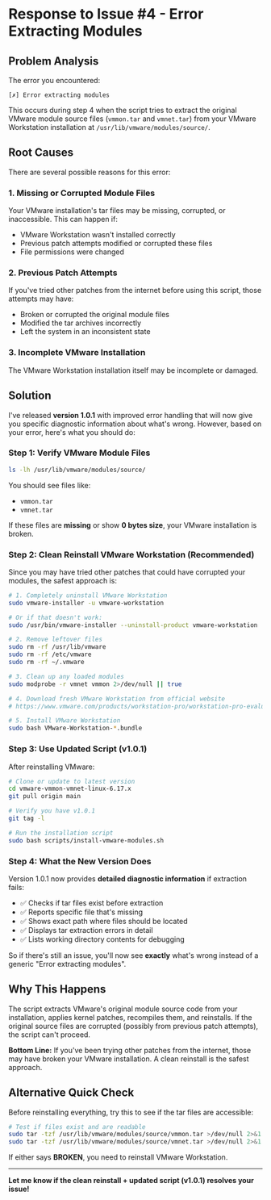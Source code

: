 # Response to Issue #4 - Error Extracting Modules

## Problem Analysis

The error you encountered:
```
[✗] Error extracting modules
```

This occurs during step 4 when the script tries to extract the original VMware module source files (`vmmon.tar` and `vmnet.tar`) from your VMware Workstation installation at `/usr/lib/vmware/modules/source/`.

## Root Causes

There are several possible reasons for this error:

### 1. **Missing or Corrupted Module Files**
Your VMware installation's tar files may be missing, corrupted, or inaccessible. This can happen if:
- VMware Workstation wasn't installed correctly
- Previous patch attempts modified or corrupted these files
- File permissions were changed

### 2. **Previous Patch Attempts**
If you've tried other patches from the internet before using this script, those attempts may have:
- Broken or corrupted the original module files
- Modified the tar archives incorrectly
- Left the system in an inconsistent state

### 3. **Incomplete VMware Installation**
The VMware Workstation installation itself may be incomplete or damaged.

## Solution

I've released **version 1.0.1** with improved error handling that will now give you specific diagnostic information about what's wrong. However, based on your error, here's what you should do:

### Step 1: Verify VMware Module Files

```bash
ls -lh /usr/lib/vmware/modules/source/
```

You should see files like:
- `vmmon.tar`
- `vmnet.tar`

If these files are **missing** or show **0 bytes size**, your VMware installation is broken.

### Step 2: Clean Reinstall VMware Workstation (Recommended)

Since you may have tried other patches that could have corrupted your modules, the safest approach is:

```bash
# 1. Completely uninstall VMware Workstation
sudo vmware-installer -u vmware-workstation

# Or if that doesn't work:
sudo /usr/bin/vmware-installer --uninstall-product vmware-workstation

# 2. Remove leftover files
sudo rm -rf /usr/lib/vmware
sudo rm -rf /etc/vmware
sudo rm -rf ~/.vmware

# 3. Clean up any loaded modules
sudo modprobe -r vmnet vmmon 2>/dev/null || true

# 4. Download fresh VMware Workstation from official website
# https://www.vmware.com/products/workstation-pro/workstation-pro-evaluation.html

# 5. Install VMware Workstation
sudo bash VMware-Workstation-*.bundle
```

### Step 3: Use Updated Script (v1.0.1)

After reinstalling VMware:

```bash
# Clone or update to latest version
cd vmware-vmmon-vmnet-linux-6.17.x
git pull origin main

# Verify you have v1.0.1
git tag -l

# Run the installation script
sudo bash scripts/install-vmware-modules.sh
```

### Step 4: What the New Version Does

Version 1.0.1 now provides **detailed diagnostic information** if extraction fails:

- ✅ Checks if tar files exist before extraction
- ✅ Reports specific file that's missing
- ✅ Shows exact path where files should be located
- ✅ Displays tar extraction errors in detail
- ✅ Lists working directory contents for debugging

So if there's still an issue, you'll now see **exactly** what's wrong instead of a generic "Error extracting modules".

## Why This Happens

The script extracts VMware's original module source code from your installation, applies kernel patches, recompiles them, and reinstalls. If the original source files are corrupted (possibly from previous patch attempts), the script can't proceed.

**Bottom Line:** If you've been trying other patches from the internet, those may have broken your VMware installation. A clean reinstall is the safest approach.

## Alternative Quick Check

Before reinstalling everything, try this to see if the tar files are accessible:

```bash
# Test if files exist and are readable
sudo tar -tzf /usr/lib/vmware/modules/source/vmmon.tar >/dev/null 2>&1 && echo "vmmon.tar OK" || echo "vmmon.tar BROKEN"
sudo tar -tzf /usr/lib/vmware/modules/source/vmnet.tar >/dev/null 2>&1 && echo "vmnet.tar OK" || echo "vmnet.tar BROKEN"
```

If either says **BROKEN**, you need to reinstall VMware Workstation.

---

**Let me know if the clean reinstall + updated script (v1.0.1) resolves your issue!**

